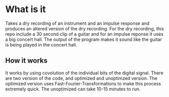# What is it
Takes a dry recording of an instrument and an impulse response and produces an altered version of the dry recording.
For the dry recording, this repo include a 30 second clip of a guitar and for an impulse reponse it uses a big concert hall.
The output of the program makes it sound like the guitar is being played in the concert hall. 

## How it works
It works by using covolution of the individual bits of the digital signal. There are two version of the code, and optimized and 
unoptimzed version. The optimized version uses Fast-Fourier-Transformations to make this process extremely quick. The unoptimized
can take 10-15 minutes to run. 
